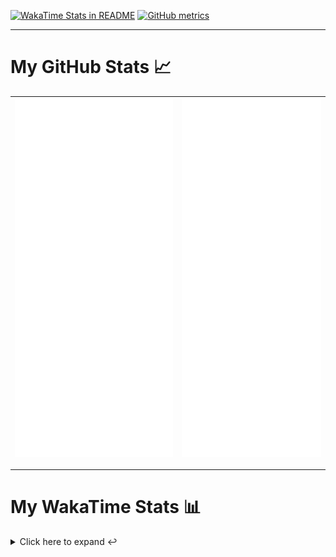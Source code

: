 [![WakaTime Stats in README](https://github.com/LOsioChico/LOsioChico/actions/workflows/waka.yml/badge.svg)](https://github.com/LOsioChico/LOsioChico/actions/workflows/waka.yml) [![GitHub metrics](https://github.com/LOsioChico/LOsioChico/actions/workflows/metrics.yml/badge.svg)](https://github.com/LOsioChico/LOsioChico/actions/workflows/metrics.yml)

---

# My GitHub Stats 📈

| ![](./assets/metrics.svg) | ![](./assets/metrics2.svg) |
| ------------------------- | -------------------------- |

---

# My WakaTime Stats 📊

<details>
<summary>Click here to expand ↩️</summary>
<br>

<!--START_SECTION:waka-->
![Code Time](http://img.shields.io/badge/Code%20Time-1%2C951%20hrs%2023%20mins-blue)

![Lines of code](https://img.shields.io/badge/From%20Hello%20World%20I%27ve%20Written-386.0%20thousand%20lines%20of%20code-blue)

**🐱 My GitHub Data** 

> 📦 633.3 kB Used in GitHub's Storage 
 > 
> 🏆 0 Contributions in the Year 2025
 > 
> 🚫 Not Opted to Hire
 > 
> 📜 27 Public Repositories 
 > 
> 🔑 32 Private Repositories 
 > 
**I'm a Night 🦉** 

```text
🌞 Morning                599 commits         ███░░░░░░░░░░░░░░░░░░░░░░   13.83 % 
🌆 Daytime                1344 commits        ████████░░░░░░░░░░░░░░░░░   31.02 % 
🌃 Evening                1494 commits        █████████░░░░░░░░░░░░░░░░   34.49 % 
🌙 Night                  895 commits         █████░░░░░░░░░░░░░░░░░░░░   20.66 % 
```
📅 **I'm Most Productive on Thursday** 

```text
Monday                   594 commits         ███░░░░░░░░░░░░░░░░░░░░░░   13.71 % 
Tuesday                  652 commits         ████░░░░░░░░░░░░░░░░░░░░░   15.05 % 
Wednesday                488 commits         ███░░░░░░░░░░░░░░░░░░░░░░   11.27 % 
Thursday                 789 commits         █████░░░░░░░░░░░░░░░░░░░░   18.21 % 
Friday                   665 commits         ████░░░░░░░░░░░░░░░░░░░░░   15.35 % 
Saturday                 743 commits         ████░░░░░░░░░░░░░░░░░░░░░   17.15 % 
Sunday                   401 commits         ██░░░░░░░░░░░░░░░░░░░░░░░   09.26 % 
```


📊 **This Week I Spent My Time On** 

```text
💬 Programming Languages: 
Scala                    7 hrs 33 mins       █████████████░░░░░░░░░░░░   51.48 % 
TypeScript               3 hrs 48 mins       ██████░░░░░░░░░░░░░░░░░░░   25.96 % 
JSON                     1 hr 11 mins        ██░░░░░░░░░░░░░░░░░░░░░░░   08.08 % 
Bash                     32 mins             █░░░░░░░░░░░░░░░░░░░░░░░░   03.69 % 
Other                    28 mins             █░░░░░░░░░░░░░░░░░░░░░░░░   03.26 % 
```

**I Mostly Code in TypeScript** 

```text
TypeScript               33 repos            █████████████░░░░░░░░░░░░   53.23 % 
Scala                    8 repos             ███░░░░░░░░░░░░░░░░░░░░░░   12.90 % 
CSS                      5 repos             ██░░░░░░░░░░░░░░░░░░░░░░░   08.06 % 
Python                   3 repos             █░░░░░░░░░░░░░░░░░░░░░░░░   04.84 % 
Java                     2 repos             █░░░░░░░░░░░░░░░░░░░░░░░░   03.23 % 
```




 Last Updated on 06/01/2025 01:04:30 UTC
<!--END_SECTION:waka-->

## </details>
